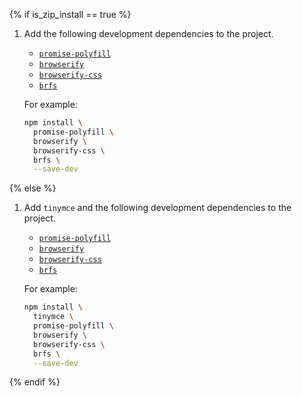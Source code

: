 {% if is_zip_install == true %}
1. Add the following development dependencies to the project.

    - [`promise-polyfill`](https://www.npmjs.com/package/promise-polyfill)
    - [`browserify`](https://www.npmjs.com/package/browserify)
    - [`browserify-css`](https://www.npmjs.com/package/browserify-css)
    - [`brfs`](https://www.npmjs.com/package/brfs)

    For example:

    ```sh
    npm install \
      promise-polyfill \
      browserify \
      browserify-css \
      brfs \
      --save-dev
    ```
{% else %}
1. Add `tinymce` and the following development dependencies to the project.

    - [`promise-polyfill`](https://www.npmjs.com/package/promise-polyfill)
    - [`browserify`](https://www.npmjs.com/package/browserify)
    - [`browserify-css`](https://www.npmjs.com/package/browserify-css)
    - [`brfs`](https://www.npmjs.com/package/brfs)

    For example:

    ```sh
    npm install \
      tinymce \
      promise-polyfill \
      browserify \
      browserify-css \
      brfs \
      --save-dev
    ```
{% endif %}